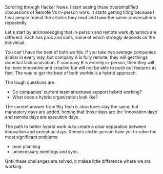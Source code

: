 Scrolling through Hacker News, I start seeing these oversimplified discussions of Remote Vs In-person work. It starts getting tiring because I hear people repeat the articles they read and have the same conversations repeatedly.

Let's start by acknowledging that in-person and remote work dynamics are different. Each has pros and cons, some of which strongly depends on the individual.

You can't have the best of both worlds. If you take two average companies similar in every way, but company A is fully remote, they will get things done but lack innovation. If company B is entirely in-person, then they will be more innovative and creative but will not be able to push out features as fast. The way to get the best of both worlds is a hybrid approach. 

The tough questions are:
* Do companies' current team structures support hybrid working? 
* What does a hybrid organization look like?

The current answer from Big Tech is structures stay the same, but mandatory days are added, hoping that those days are the 'innovation days' and remote days are execution days.

The path to better hybrid work is to create a clear separation between innovation and execution days. 
Remote and in-person have yet to solve the most significant problems: 
* poor planning
* unnecessary meetings and sync.
 
Until these challenges are solved, it makes little difference where we are working.